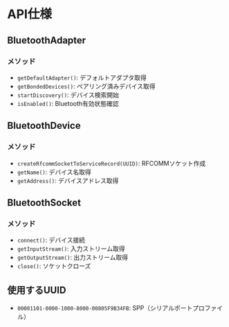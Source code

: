 # API仕様

## BluetoothAdapter
### メソッド
- `getDefaultAdapter()`: デフォルトアダプタ取得
- `getBondedDevices()`: ペアリング済みデバイス取得
- `startDiscovery()`: デバイス検索開始
- `isEnabled()`: Bluetooth有効状態確認

## BluetoothDevice
### メソッド
- `createRfcommSocketToServiceRecord(UUID)`: RFCOMMソケット作成
- `getName()`: デバイス名取得
- `getAddress()`: デバイスアドレス取得

## BluetoothSocket
### メソッド
- `connect()`: デバイス接続
- `getInputStream()`: 入力ストリーム取得
- `getOutputStream()`: 出力ストリーム取得
- `close()`: ソケットクローズ

## 使用するUUID
- `00001101-0000-1000-8000-00805F9B34FB`: SPP（シリアルポートプロファイル）